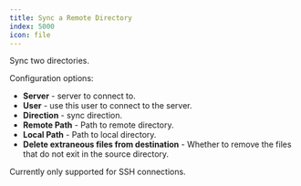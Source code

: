 ```yaml
---
title: Sync a Remote Directory
index: 5000
icon: file
---
```


Sync two directories.

Configuration options:

- **Server** - server to connect to.
- **User** - use this user to connect to the server.
- **Direction** - sync direction.
- **Remote Path** - Path to remote directory.
- **Local Path** -  Path to local directory.
- **Delete extraneous files from destination** - Whether to remove the files that do not exit in the source directory.

Currently only supported for SSH connections.
